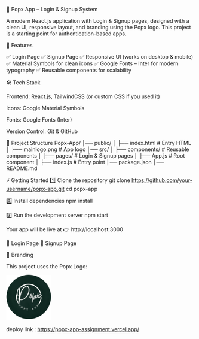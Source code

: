 🌟 Popx App – Login & Signup System

A modern React.js application with Login & Signup pages, designed with a clean UI, responsive layout, and branding using the Popx logo. This project is a starting point for authentication-based apps.

🚀 Features

✅ Login Page 
✅ Signup Page
✅ Responsive UI (works on desktop & mobile)
✅ Material Symbols for clean icons
✅ Google Fonts – Inter for modern typography
✅ Reusable components for scalability

🛠️ Tech Stack

Frontend: React.js, TailwindCSS (or custom CSS if you used it)

Icons: Google Material Symbols

Fonts: Google Fonts (Inter)

Version Control: Git & GitHub

📂 Project Structure
Popx-App/
│── public/
│   ├── index.html        # Entry HTML
│   ├── mainlogo.png      # App logo
│── src/
│   ├── components/       # Reusable components
│   ├── pages/            # Login & Signup pages
│   ├── App.js            # Root component
│   ├── index.js          # Entry point
│── package.json
│── README.md

⚡ Getting Started
1️⃣ Clone the repository
git clone https://github.com/your-username/popx-app.git
cd popx-app

2️⃣ Install dependencies
npm install

3️⃣ Run the development server
npm start


Your app will be live at 👉 http://localhost:3000


🔐 Login Page
📝 Signup Page

🎨 Branding

This project uses the Popx Logo:

<img src="./public/mainlogo.png" alt="Popx Logo" width="120"/>

deploy link : https://popx-app-assignment.vercel.app/

